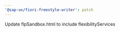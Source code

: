 ```yaml
---
'@sap-ux/fiori-freestyle-writer': patch
---
```


Update flpSandbox.html to include flexibilityServices
